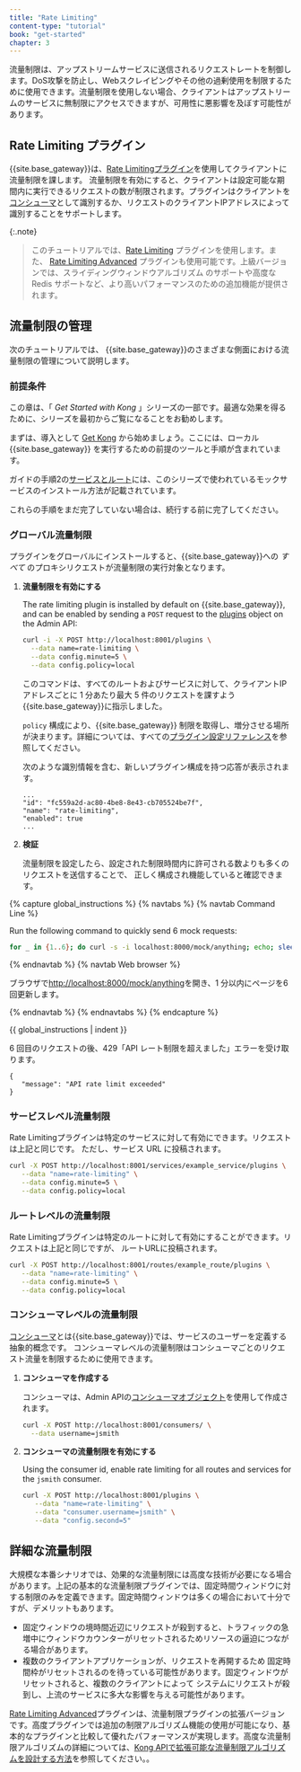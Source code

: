 ```yaml
---
title: "Rate Limiting"
content-type: "tutorial"
book: "get-started"
chapter: 3
---
```

流量制限は、アップストリームサービスに送信されるリクエストレートを制御します。DoS攻撃を防止し、Webスクレイピングやその他の過剰使用を制限するために使用できます。流量制限を使用しない場合、クライアントはアップストリームのサービスに無制限にアクセスできますが、可用性に悪影響を及ぼす可能性があります。

Rate Limiting プラグイン
-------------------


{{site.base_gateway}}は、[Rate Limitingプラグイン](/hub/kong-inc/rate-limiting/)を使用してクライアントに流量制限を課します。
流量制限を有効にすると、クライアントは設定可能な期間内に実行できるリクエストの数が制限されます。プラグインはクライアントを[コンシューマ](/gateway/api/admin-ee/latest/#/Consumers/list-consumer/)として識別するか、リクエストのクライアントIPアドレスによって識別することをサポートします。

{:.note}
> 
> このチュートリアルでは、[Rate Limiting](/hub/kong-inc/rate-limiting/) <span class="badge free"></span> プラグインを使用します。また、
> [Rate Limiting Advanced](/hub/kong-inc/rate-limiting-advanced)<span class="badge enterprise"></span>
> プラグインも使用可能です。上級バージョンでは、スライディングウィンドウアルゴリズム
> のサポートや高度な Redis サポートなど、より高いパフォーマンスのための追加機能が提供されます。

流量制限の管理
-------

次のチュートリアルでは、 {{site.base_gateway}}のさまざまな側面における流量制限の管理について説明します。

### 前提条件

この章は、「 *Get Started with Kong* 」シリーズの一部です。最適な効果を得るために、シリーズを最初からご覧になることをお勧めします。

まずは、導入として [Get Kong](/gateway/latest/get-started/) から始めましょう。ここには、ローカル {{site.base_gateway}} を実行するための前提のツールと手順が含まれています。

ガイドの手順2の[サービスとルート](/gateway/latest/get-started/services-and-routes/)には、このシリーズで使われているモックサービスのインストール方法が記載されています。

これらの手順をまだ完了していない場合は、続行する前に完了してください。

### グローバル流量制限

プラグインをグローバルにインストールすると、{{site.base_gateway}}への *すべて* のプロキシリクエストが流量制限の実行対象となります。

1. **流量制限を有効にする** 

   The rate limiting plugin is installed by default on {{site.base_gateway}}, and can be enabled
   by sending a `POST` request to the [plugins](/gateway/latest/admin-api/#add-plugin) object on the Admin API:

   ```sh
   curl -i -X POST http://localhost:8001/plugins \
     --data name=rate-limiting \
     --data config.minute=5 \
     --data config.policy=local
   ```

   このコマンドは、すべてのルートおよびサービスに対して、クライアントIPアドレスごとに 1 分あたり最大 5 件のリクエストを課すよう{{site.base_gateway}}に指示しました。

   `policy` 構成により、{{site.base_gateway}} 制限を取得し、増分させる場所が決まります。詳細については、すべての[プラグイン設定リファレンス](/hub/kong-inc/rate-limiting/#configuration)を参照してください。

   次のような識別情報を含む、新しいプラグイン構成を持つ応答が表示されます。

   ```text
   ...
   "id": "fc559a2d-ac80-4be8-8e43-cb705524be7f",
   "name": "rate-limiting",
   "enabled": true
   ...
   ```

2. **検証** 

   流量制限を設定したら、設定された制限時間内に許可される数よりも多くのリクエストを送信することで、
   正しく構成され機能していると確認できます。

{% capture global_instructions %}
{% navtabs %}
{% navtab Command Line %}

Run the following command to quickly send 6 mock requests:

```sh
for _ in {1..6}; do curl -s -i localhost:8000/mock/anything; echo; sleep 1; done
```

{% endnavtab %}
{% navtab Web browser %}

ブラウザで[http://localhost:8000/mock/anything](http://localhost:8000/mock/anything)を開き、1 分以内にページを6回更新します。

{% endnavtab %}
{% endnavtabs %}
{% endcapture %}

{{ global_instructions | indent }}

6 回目のリクエストの後、429「API レート制限を超えました」エラーを受け取ります。

    {
       "message": "API rate limit exceeded"
    }

### サービスレベル流量制限

Rate Limitingプラグインは特定のサービスに対して有効にできます。リクエストは上記と同じです。
ただし、サービス URL に投稿されます。

```sh
curl -X POST http://localhost:8001/services/example_service/plugins \
   --data "name=rate-limiting" \
   --data config.minute=5 \
   --data config.policy=local
```

### ルートレベルの流量制限

Rate Limitingプラグインは特定のルートに対して有効にすることができます。リクエストは上記と同じですが、
ルートURLに投稿されます。

```sh
curl -X POST http://localhost:8001/routes/example_route/plugins \
   --data "name=rate-limiting" \
   --data config.minute=5 \
   --data config.policy=local
```

### コンシューマレベルの流量制限

[コンシューマ](/gateway/api/admin-ee/latest/#/Consumers/list-consumer/)とは{{site.base_gateway}}では、サービスのユーザーを定義する抽象的概念です。
コンシューマレベルの流量制限はコンシューマごとのリクエスト流量を制限するために使用できます。

1. **コンシューマを作成する** 

   コンシューマは、Admin APIの[コンシューマオブジェクト](/gateway/api/admin-ee/latest/#/Consumers/list-consumer/)を使用して作成されます。

   ```sh
   curl -X POST http://localhost:8001/consumers/ \
     --data username=jsmith
   ```

2. **コンシューマの流量制限を有効にする** 

   Using the consumer id, enable rate limiting for all routes and services for
   the `jsmith` consumer.

   ```sh
   curl -X POST http://localhost:8001/plugins \
      --data "name=rate-limiting" \
      --data "consumer.username=jsmith" \
      --data "config.second=5"
   ```

詳細な流量制限
-------

大規模な本番シナリオでは、効果的な流量制限には高度な技術が必要になる場合があります。上記の基本的な流量制限プラグインでは、固定時間ウィンドウに対する制限のみを定義できます。固定時間ウィンドウは多くの場合において十分ですが、デメリットもあります。

* 固定ウィンドウの境時間近辺にリクエストが殺到すると、トラフィックの急増中にウィンドウカウンターがリセットされるためリソースの逼迫につながる場合があります。 
* 複数のクライアントアプリケーションが、リクエストを再開するため 固定時間枠がリセットされるのを待っている可能性があります。固定ウィンドウがリセットされると、複数のクライアントによって システムにリクエストが殺到し、上流のサービスに多大な影響を与える可能性があります。

[Rate Limiting Advanced](/hub/kong-inc/rate-limiting-advanced/)<span class="badge enterprise"></span>プラグインは、流量制限プラグインの拡張バージョンです。高度プラグインでは追加の制限アルゴリズム機能の使用が可能になり、基本的なプラグインと比較して優れたパフォーマンスが実現します。高度な流量制限アルゴリズムの詳細については、[Kong APIで拡張可能な流量制限アルゴリズムを設計する方法](https://konghq.com/blog/how-to-design-a-scalable-rate-limiting-algorithm)を参照してください。。

